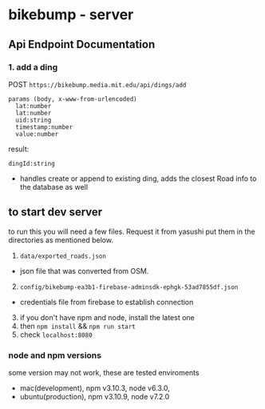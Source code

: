 # bikebump - server

## Api Endpoint Documentation

### 1. add a ding

POST
``` https://bikebump.media.mit.edu/api/dings/add ```

```
params (body, x-www-from-urlencoded)
  lat:number
  lat:number
  uid:string
  timestamp:number
  value:number
```

result:

```
dingId:string
```
- handles create or append to existing ding, adds the closest Road info 
to the database as well

## to start dev server
to run this you will need a few files. Request it from yasushi put them
in the directories as mentioned below.

1. ```data/exported_roads.json```
  - json file that was converted from OSM.
2. ```config/bikebump-ea3b1-firebase-adminsdk-ephgk-53ad7855df.json```
  - credentials file from firebase to establish connection
3. if you don't have npm and node, install the latest one
4. then ```npm install``` && ```npm run start```
5. check ```localhost:8080```

### node and npm versions
some version may not work, these are tested enviroments
- mac(development), npm v3.10.3, node v6.3.0,
- ubuntu(production), npm v3.10.9, node v7.2.0 





